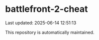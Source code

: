 # battlefront-2-cheat

Last updated: 2025-06-14 12:51:13

This repository is automatically maintained.
